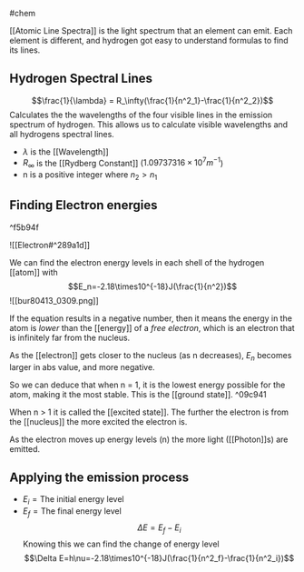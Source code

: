 #chem 

[[Atomic Line Spectra]] is the light spectrum that an element can emit. Each element is different, and hydrogen got easy to understand formulas to find its lines.
## Hydrogen Spectral Lines

$$\frac{1}{\lambda} = R_\infty(\frac{1}{n^2_1}-\frac{1}{n^2_2})$$ Calculates the the wavelengths of the four visible lines in the emission spectrum of hydrogen. This allows us to calculate visible wavelengths and all hydrogens spectral lines. 
- $\lambda$ is the [[Wavelength]]
- $R_\infty$ is the [[Rydberg Constant]] ($1.09737316\times10^7m^{-1}$)
- n is a positive integer where $n_2>n_1$

## Finding Electron energies

^f5b94f

![[Electron#^289a1d]]

We can find the electron energy levels in each shell of the hydrogen [[atom]] with
$$E_n=-2.18\times10^{-18}J(\frac{1}{n^2})$$
![[bur80413_0309.png]]

If the equation results in a negative number, then it means the energy in the atom is *lower* than the [[energy]] of a *free electron*, which is an electron that is infinitely far from the nucleus. 

As the [[electron]] gets closer to the nucleus (as n decreases), $E_n$ becomes larger in abs value, and more negative. 

So we can deduce that when n = 1, it is the lowest energy possible for the atom, making it the most stable. This is the [[ground state]]. ^09c941

When n > 1 it is called the [[excited state]]. The further the electron is from the [[nucleus]] the more excited the electron is.

As the electron moves up energy levels (n) the more light ([[Photon]]s) are emitted. 

## Applying the emission process

- $E_i=\text{The initial energy level}$
- $E_f=\text{The final energy level}$
$$\Delta E=E_f-E_i$$
Knowing this we can find the change of energy level
$$\Delta E=h\nu=-2.18\times10^{-18}J(\frac{1}{n^2_f}-\frac{1}{n^2_i})$$